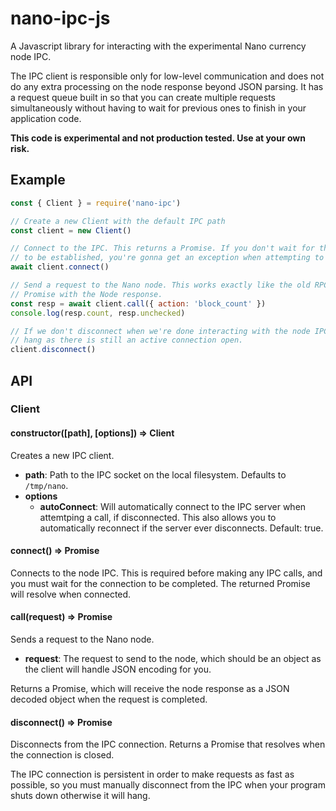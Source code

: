 # nano-ipc-js

A Javascript library for interacting with the experimental Nano currency node IPC.

The IPC client is responsible only for low-level communication and does not do any extra processing on the node response beyond JSON parsing. It has a request queue built in so that you can create multiple requests simultaneously without having to wait for previous ones to finish in your application code.

**This code is experimental and not production tested. Use at your own risk.**

## Example

```js
const { Client } = require('nano-ipc')

// Create a new Client with the default IPC path
const client = new Client()

// Connect to the IPC. This returns a Promise. If you don't wait for the connection
// to be established, you're gonna get an exception when attempting to call the IPC.
await client.connect()

// Send a request to the Nano node. This works exactly like the old RPC API. Returns a
// Promise with the Node response.
const resp = await client.call({ action: 'block_count' })
console.log(resp.count, resp.unchecked)

// If we don't disconnect when we're done interacting with the node IPC, your program will
// hang as there is still an active connection open.
client.disconnect()
```

## API

### Client

#### constructor([path], [options]) => Client

Creates a new IPC client.

- **path**: Path to the IPC socket on the local filesystem. Defaults to `/tmp/nano`.
- **options**
  - **autoConnect**: Will automatically connect to the IPC server when attemtping a call, if disconnected. This also allows you to automatically reconnect if the server ever disconnects. Default: true.

#### connect() => Promise

Connects to the node IPC. This is required before making any IPC calls, and you must wait for the connection to be completed. The returned Promise will resolve when connected.

#### call(request) => Promise

Sends a request to the Nano node.

- **request**: The request to send to the node, which should be an object as the client will handle JSON encoding for you.

Returns a Promise, which will receive the node response as a JSON decoded object when the request is completed.

#### disconnect() => Promise

Disconnects from the IPC connection. Returns a Promise that resolves when the connection is closed.

The IPC connection is persistent in order to make requests as fast as possible, so you must manually disconnect from the IPC when your program shuts down otherwise it will hang.
